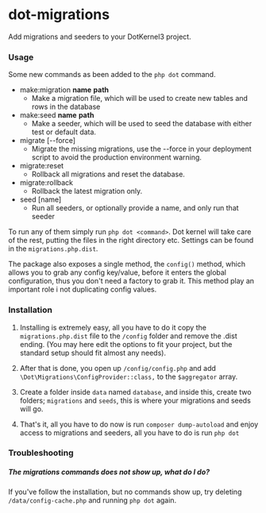 # dot-migrations

Add migrations and seeders to your DotKernel3 project.

### Usage

Some new commands as been added to the `php dot` command.

* make:migration **name** **path**
    * Make a migration file, which will be used to create new tables and rows in the database
* make:seed **name** **path**
    * Make a seeder, which will be used to seed the database with either test or default data.
* migrate [--force]
    * Migrate the missing migrations, use the --force in your deployment script to avoid the production environment warning.
* migrate:reset
    * Rollback all migrations and reset the database.
* migrate:rollback
    * Rollback the latest migration only.
* seed [name]
    * Run all seeders, or optionally provide a name, and only run that seeder

To run any of them simply run `php dot <command>`.
Dot kernel will take care of the rest, putting the files in the
right directory etc.
Settings can be found in the `migrations.php.dist`.

The package also exposes a single method, the `config()` method, which allows you to
grab any config key/value, before it enters the global configuration, thus you don't need a
factory to grab it. This method play an important role i not duplicating config values.

### Installation

1) Installing is extremely easy, all you have to do it copy the `migrations.php.dist` file to the `/config` folder and remove the .dist ending. (You may here edit the options to fit your project, but the standard setup should fit almost any needs).

2) After that is done, you open up `/config/config.php` and add `\Dot\Migrations\ConfigProvider::class,` to the `$aggregator` array.

3) Create a folder inside `data` named `database`, and inside this, create two folders; `migrations` and `seeds`, this is where your migrations and seeds will go.

4) That's it, all you have to do now is run `composer dump-autoload` and enjoy access to migrations and seeders, all you have to do is run `php dot`


### Troubleshooting

##### The migrations commands does not show up, what do I do?
If you've follow the installation, but no commands show up, try deleting `/data/config-cache.php` and running `php dot` again.
